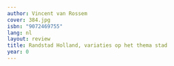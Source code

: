 ```yaml
---
author: Vincent van Rossem
cover: 384.jpg
isbn: "9072469755"
lang: nl
layout: review
title: Randstad Holland, variaties op het thema stad
year: 0
---
```


